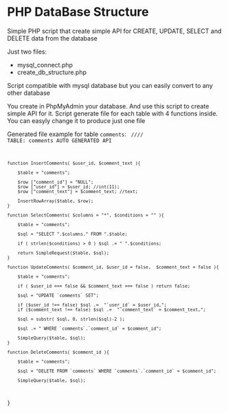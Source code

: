 # PHP DataBase Structure

Simple PHP script that create simple API for CREATE, UPDATE, SELECT and DELETE data from the database

Just two files:
- mysql_connect.php
- create_db_structure.php

Script compatible with mysql database but you can easily convert to any other database

You create in PhpMyAdmin your database. And use this script to create simple API for it.
Script generate file for each table with 4 functions inside. You can easyly change it to produce just one file

Generated file example for table `comments`:
<code>
//// TABLE: comments AUTO GENERATED API

	function InsertComments( $user_id, $comment_text ){

		$table = "comments";

		$row ["comment_id"] = "NULL";
		$row ["user_id"] = $user_id; //int(11);
		$row ["comment_text"] = $comment_text; //text;

		InsertRowArray($table, $row);
	}

	function SelectComments( $columns = "*", $conditions = "" ){

		$table = "comments";

		$sql = "SELECT ".$columns." FROM ".$table;

		if ( strlen($conditions) > 0 ) $sql .= " ".$conditions;

		return SimpleRequest($table, $sql);
	}

	function UpdateComments( $comment_id, $user_id = false,  $comment_text = false ){

		$table = "comments";

		if ( $user_id === false && $comment_text === false ) return false;

		$sql = "UPDATE `comments` SET";

		if ($user_id !== false) $sql .=  "`user_id` = $user_id,";
		if ($comment_text !== false) $sql .=  "`comment_text` = $comment_text,";

		$sql = substr( $sql, 0, strlen($sql)-2 );

		$sql .= " WHERE `comments`.`comment_id` = $comment_id";

		SimpleQuery($table, $sql);
	}

	function DeleteComments( $comment_id ){

		$table = "comments";

		$sql = "DELETE FROM `comments` WHERE `comments`.`comment_id` = $comment_id";

		SimpleQuery($table, $sql);
}
</code>

